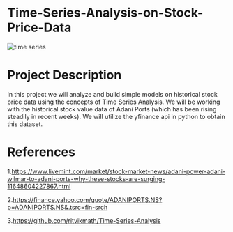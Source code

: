# Time-Series-Analysis-on-Stock-Price-Data

![time series](https://user-images.githubusercontent.com/91523309/196407629-06cdf121-2eb7-456b-a39e-203086b397eb.png)

# Project Description

In this project we will analyze and build simple models on historical stock price data using the concepts of Time Series Analysis. We will be working with the historical stock value data of Adani Ports (which has been rising steadily in recent weeks). We will utilize the yfinance api in python to obtain this dataset.


# References

1.https://www.livemint.com/market/stock-market-news/adani-power-adani-wilmar-to-adani-ports-why-these-stocks-are-surging-11648604227867.html

2.https://finance.yahoo.com/quote/ADANIPORTS.NS?p=ADANIPORTS.NS&.tsrc=fin-srch

3.https://github.com/ritvikmath/Time-Series-Analysis
